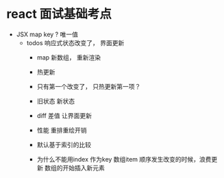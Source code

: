 # react 面试基础考点

- JSX map key ? 唯一值
    - todos 响应式状态改变了， 界面更新
      - map 新数组， 重新渲染 
      - 热更新
      - 只有第一个改变了， 只热更新第一项？
      - 旧状态  新状态
      - diff 差值  让界面更新
      - 性能
          重排重绘开销

      - 默认基于索引的比较
      - 为什么不能用index 作为key
          数组item 顺序发生改变的时候，浪费更新
          数组的开始插入新元素